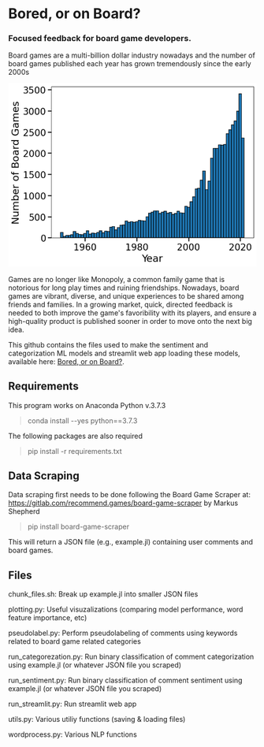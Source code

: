 # Bored, or on Board?
### Focused feedback for board game developers.

Board games are a multi-billion dollar industry nowadays and the number of board games published each year has grown tremendously since the early 2000s

<img src="./bg-per-year.png" scale=50>

Games are no longer like Monopoly, a common family game that is notorious for long play times and ruining friendships. Nowadays, board games are vibrant, diverse, and unique experiences to be shared among friends and families. In a growing market, quick, directed feedback is needed to both improve the game's favoribility with its players, and ensure a high-quality product is published sooner in order to move onto the next big idea.

This github contains the files used to make the sentiment and categorization ML models and streamlit web app loading these models, available here: [Bored, or on Board?](http://bit.ly/boredboardsite). 

## Requirements
This program works on Anaconda Python v.3.7.3
> conda install --yes python==3.7.3

The following packages are also required

> pip install -r requirements.txt

## Data Scraping

Data scraping first needs to be done following the Board Game Scraper at: https://gitlab.com/recommend.games/board-game-scraper
by Markus Shepherd

> pip install board-game-scraper

This will return a JSON file (e.g., example.jl) containing user comments and board games. 

## Files 

chunk_files.sh: Break up example.jl into smaller JSON files 

plotting.py: Useful visuzalizations (comparing model performance, word feature importance, etc)

pseudolabel.py: Perform pseudolabeling of comments using keywords related to board game related categories

run_categorezation.py: Run binary classification of comment categorization using example.jl (or whatever JSON file you scraped)

run_sentiment.py: Run binary classification of comment sentiment using example.jl (or whatever JSON file you scraped)

run_streamlit.py: Run streamlit web app

utils.py: Various utiliy functions (saving & loading files)

wordprocess.py: Various NLP functions


